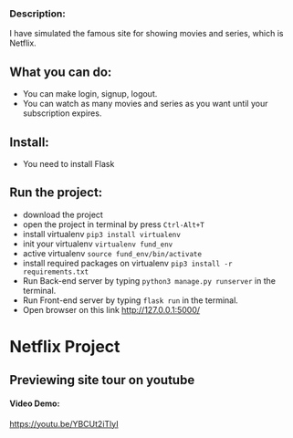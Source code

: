 ### Description:

I have simulated the famous site for showing movies and series, which is Netflix.

## What you can do:

* You can make login, signup, logout.
* You can watch as many movies and series as you want until your subscription expires.

## Install:

* You need to install Flask

## Run the project: 

* download the project 
* open the project in terminal by press `Ctrl-Alt+T`
* install virtualenv `pip3 install virtualenv` 
* init your virtualenv `virtualenv fund_env`
* active virtualenv `source fund_env/bin/activate`
* install required packages on virtualenv `pip3 install -r requirements.txt`
* Run Back-end server by typing `python3 manage.py runserver` in the terminal.
* Run Front-end server by typing `flask run` in the terminal.
* Open browser on this link http://127.0.0.1:5000/


# Netflix Project 
## Previewing site tour on youtube
#### Video Demo:
https://youtu.be/YBCUt2iTlyI



